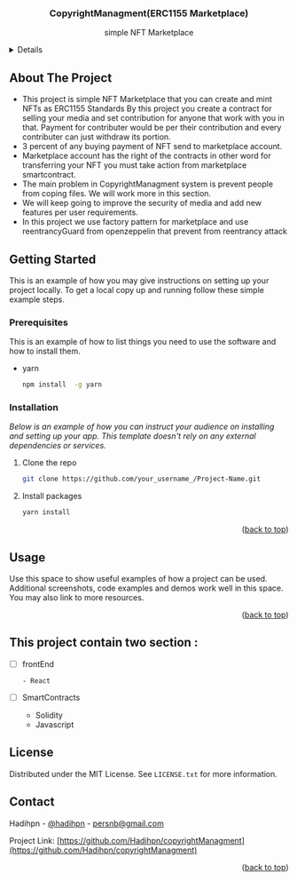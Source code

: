 <!--  See: https://github.com/Hadihpn/copyrightManagment -->
<a name="readme-top"></a>
<!--
*** Thanks for checking out the Best-README-Template. If you have a suggestion
*** that would make this better, please fork the repo and create a pull request
*** or simply open an issue with the tag "enhancement".
*** Don't forget to give the project a star!
*** Thanks again! Now go create something AMAZING! :D
-->



<!-- PROJECT SHIELDS -->
<!--
*** I'm using markdown "reference style" links for readability.
*** Reference links are enclosed in brackets [ ] instead of parentheses ( ).
*** See the bottom of this document for the declaration of the reference variables
*** for contributors-url, forks-url, etc. This is an optional, concise syntax you may use.
*** https://www.markdownguide.org/basic-syntax/#reference-style-links
-->




<!-- PROJECT LOGO -->

  <h3 align="center">
    <a>CopyrightManagment(ERC1155 Marketplace) </a>
  </h3>

  <p align="center">
     simple NFT Marketplace
  </p>
</div>



<!-- TABLE OF CONTENTS -->
<details>
  <ol>
    <li>
      <a href="#about-the-project">About The Project</a>
      <ul>
        <li><a href="https://github.com/Hadihpn">Built With HadiHPN</a></li>
      </ul>
    </li>
    <li>
      <a href="#getting-started">Getting Started</a>
      <ul>
        <li><a href="#prerequisites">Prerequisites</a>
        </li>
        <li>nodejs</li>

        <li><a href="#installation">Installation</a></li>
      </ul>
    </li>
    <li><a href="#usage">Usage</a></li>
    <li><a href="#roadmap">Roadmap</a></li>
    <li><a href="#contributing">Contributing</a></li>
    <li><a href="#license">License</a></li>
    <li><a href="#contact">Contact</a></li>
    <li><a href="#acknowledgments">Acknowledgments</a></li>
  </ol>
</details>



<!-- ABOUT THE PROJECT -->
## About The Project


* This project is simple NFT Marketplace that you can create and mint NFTs as ERC1155 Standards 
By this project you create a contract for selling your media and set contribution for anyone that work with you in that. Payment for contributer would be per their contribution and every contributer  can just withdraw its portion.
* 3 percent of any  buying payment of NFT send to marketplace account. 
* Marketplace account has the right of the contracts in other word for transferring your NFT you must take action from marketplace smartcontract.
* The main problem in  CopyrightManagment system is prevent people from coping files. We will work more in this section.
* We will keep going to improve the security of media and add new features per user requirements.
* In this project we use factory pattern for marketplace and use reentrancyGuard from openzeppelin that prevent from reentrancy attack




<!-- GETTING STARTED -->
## Getting Started

This is an example of how you may give instructions on setting up your project locally.
To get a local copy up and running follow these simple example steps.

### Prerequisites

This is an example of how to list things you need to use the software and how to install them.
* yarn
  ```sh
  npm install  -g yarn
  ```

### Installation

_Below is an example of how you can instruct your audience on installing and setting up your app. This template doesn't rely on any external dependencies or services._

1. Clone the repo
   ```sh
   git clone https://github.com/your_username_/Project-Name.git
   ```
2. Install  packages
   ```sh
   yarn install
   ```


<p align="right">(<a href="#readme-top">back to top</a>)</p>



<!-- USAGE EXAMPLES -->
## Usage

Use this space to show useful examples of how a project can be used. Additional screenshots, code examples and demos work well in this space. You may also link to more resources.


<p align="right">(<a href="#readme-top">back to top</a>)</p>



<!-- ROADMAP -->
## This project contain two section :



- [ ] frontEnd
      
      - React
      
- [ ] SmartContracts
      
     -	Solidity
     -  Javascript





<!-- LICENSE -->
## License

Distributed under the MIT License. See `LICENSE.txt` for more information.




<!-- CONTACT -->
## Contact

Hadihpn - [@hadihpn](https://t.me/hadihpn) - persnb@gmail.com

Project Link: [https://github.com/Hadihpn/copyrightManagment](https://github.com/Hadihpn/copyrightManagment)

<p align="right">(<a href="#readme-top">back to top</a>)</p>

